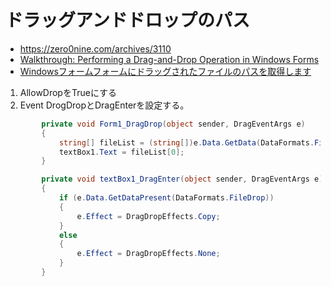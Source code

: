 # ドラッグアンドドロップのパス
- https://zero0nine.com/archives/3110
- [Walkthrough: Performing a Drag-and-Drop Operation in Windows Forms](https://docs.microsoft.com/en-us/dotnet/desktop/winforms/advanced/walkthrough-performing-a-drag-and-drop-operation-in-windows-forms?view=netframeworkdesktop-4.8)
- [Windowsフォームフォームにドラッグされたファイルのパスを取得します](https://stackoverflow.com/questions/4364437/get-the-path-of-a-file-dragged-into-a-windows-forms-form)
1. AllowDropをTrueにする
1. Event DrogDropとDragEnterを設定する。
```c#
        private void Form1_DragDrop(object sender, DragEventArgs e)
        {
            string[] fileList = (string[])e.Data.GetData(DataFormats.FileDrop);
            textBox1.Text = fileList[0];
        }

        private void textBox1_DragEnter(object sender, DragEventArgs e)
        {
            if (e.Data.GetDataPresent(DataFormats.FileDrop))
            {
                e.Effect = DragDropEffects.Copy;
            }
            else
            {
                e.Effect = DragDropEffects.None;
            }
        }
```
